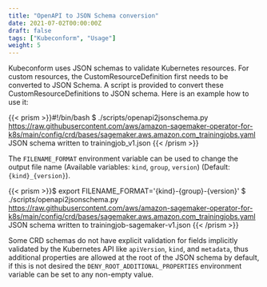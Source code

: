 ```yaml
---
title: "OpenAPI to JSON Schema conversion"
date: 2021-07-02T00:00:00Z
draft: false
tags: ["Kubeconform", "Usage"]
weight: 5
---
```


Kubeconform uses JSON schemas to validate Kubernetes resources. For custom resources, the CustomResourceDefinition
first needs to be converted to JSON Schema. A script is provided to convert these CustomResourceDefinitions
to JSON schema. Here is an example how to use it:

{{< prism >}}#!/bin/bash
$ ./scripts/openapi2jsonschema.py https://raw.githubusercontent.com/aws/amazon-sagemaker-operator-for-k8s/main/config/crd/bases/sagemaker.aws.amazon.com_trainingjobs.yaml
JSON schema written to trainingjob_v1.json
{{< /prism >}}

The `FILENAME_FORMAT` environment variable can be used to change the output file name (Available variables: `kind`, `group`, `version`) (Default: `{kind}_{version}`).

{{< prism >}}$ export FILENAME_FORMAT='{kind}-{group}-{version}'
$ ./scripts/openapi2jsonschema.py https://raw.githubusercontent.com/aws/amazon-sagemaker-operator-for-k8s/main/config/crd/bases/sagemaker.aws.amazon.com_trainingjobs.yaml
JSON schema written to trainingjob-sagemaker-v1.json
{{< /prism >}}

Some CRD schemas do not have explicit validation for fields implicitly validated by the Kubernetes API like `apiVersion`, `kind`, and `metadata`, thus additional properties are allowed at the root of the JSON schema by default, if this is not desired the `DENY_ROOT_ADDITIONAL_PROPERTIES` environment variable can be set to any non-empty value.